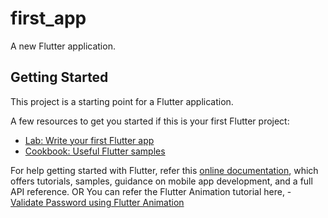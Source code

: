 # first_app

A new Flutter application.

## Getting Started

This project is a starting point for a Flutter application.

A few resources to get you started if this is your first Flutter project:

- [Lab: Write your first Flutter app](https://flutter.io/docs/get-started/codelab)
- [Cookbook: Useful Flutter samples](https://flutter.io/docs/cookbook)

For help getting started with Flutter, refer this 
[online documentation](https://flutter.io/docs), which offers tutorials, 
samples, guidance on mobile app development, and a full API reference.
OR
You can refer the Flutter Animation tutorial here, - [Validate Password using Flutter Animation](https://www.spaceotechnologies.com/password-verification-form-tutorial-using-flutter-animation-android-ios/) 
